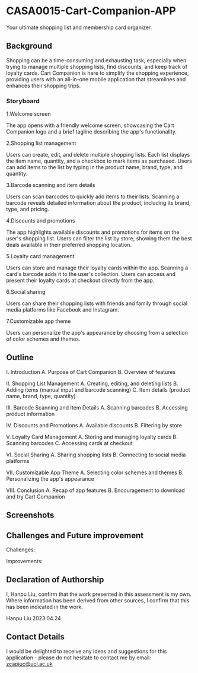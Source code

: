 # CASA0015-Cart-Companion-APP
Your ultimate shopping list and membership card organizer.

## Background
Shopping can be a time-consuming and exhausting task, especially when trying to manage multiple shopping lists, find discounts, and keep track of loyalty cards. Cart Companion is here to simplify the shopping experience, providing users with an all-in-one mobile application that streamlines and enhances their shopping trips.


### Storyboard

1.Welcome screen

The app opens with a friendly welcome screen, showcasing the Cart Companion logo and a brief tagline describing the app's functionality.

2.Shopping list management

Users can create, edit, and delete multiple shopping lists.
Each list displays the item name, quantity, and a checkbox to mark items as purchased.
Users can add items to the list by typing in the product name, brand, type, and quantity.

3.Barcode scanning and item details

Users can scan barcodes to quickly add items to their lists.
Scanning a barcode reveals detailed information about the product, including its brand, type, and pricing.

4.Discounts and promotions

The app highlights available discounts and promotions for items on the user's shopping list.
Users can filter the list by store, showing them the best deals available in their preferred shopping location.

5.Loyalty card management

Users can store and manage their loyalty cards within the app.
Scanning a card's barcode adds it to the user's collection.
Users can access and present their loyalty cards at checkout directly from the app.

6.Social sharing

Users can share their shopping lists with friends and family through social media platforms like Facebook and Instagram.

7.Customizable app theme

Users can personalize the app's appearance by choosing from a selection of color schemes and themes.

## Outline
I. Introduction
A. Purpose of Cart Companion
B. Overview of features

II. Shopping List Management
A. Creating, editing, and deleting lists
B. Adding items (manual input and barcode scanning)
C. Item details (product name, brand, type, quantity)

III. Barcode Scanning and Item Details
A. Scanning barcodes
B. Accessing product information

IV. Discounts and Promotions
A. Available discounts
B. Filtering by store

V. Loyalty Card Management
A. Storing and managing loyalty cards
B. Scanning barcodes
C. Accessing cards at checkout

VI. Social Sharing
A. Sharing shopping lists
B. Connecting to social media platforms

VII. Customizable App Theme
A. Selecting color schemes and themes
B. Personalizing the app's appearance

VIII. Conclusion
A. Recap of app features
B. Encouragement to download and try Cart Companion


## Screenshots



## Challenges and Future improvement

Challenges:


Improvements:


## Declaration of Authorship

I, Hanpu Liu, confirm that the work presented in this assessment is my own. Where information has been derived from other sources, I confirm that this has been indicated in the work.


Hanpu Liu
2023.04.24

## Contact Details
I would be delighted to receive any ideas and suggestions for this application - please do not hesitate to contact me by email: zcapiuc@ucl.ac.uk


